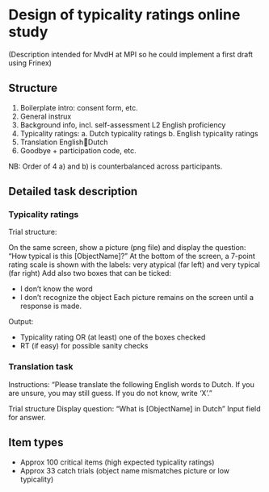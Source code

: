 Design of typicality ratings online study
=========================================

(Description intended for MvdH at MPI so he could implement a first draft using Frinex)

Structure
--------

1. Boilerplate intro: consent form, etc.
2. General instrux
3. Background info, incl. self-assessment L2 English proficiency
4. Typicality ratings:
  a. Dutch typicality ratings
  b. English typicality ratings
5. Translation EnglishDutch
6. Goodbye + participation code, etc.

NB:
Order of 4 a) and b) is counterbalanced across participants.


Detailed task description
----------------------

### Typicality ratings

Trial structure:

On the same screen, show a picture (png file) and display the question: 
“How typical is this [ObjectName]?”
At the bottom of the screen, a 7-point rating scale is shown with the labels: very atypical (far left) and very typical (far right)
Add also two boxes that can be ticked:
-	I don’t know the word
-	I don’t recognize the object
Each picture remains on the screen until a response is made.

Output:
-	Typicality rating OR (at least) one of the boxes checked
-	RT (if easy) for possible sanity checks


### Translation task

Instructions:
“Please translate the following English words to Dutch. If you are unsure, you may still guess. If you do not know, write ‘X’.”

Trial structure
Display question:
“What is [ObjectName] in Dutch”
Input field for answer.


Item types
----------

-	Approx 100 critical items (high expected typicality ratings)
-	Approx 33 catch trials (object name mismatches picture or low typicality)
